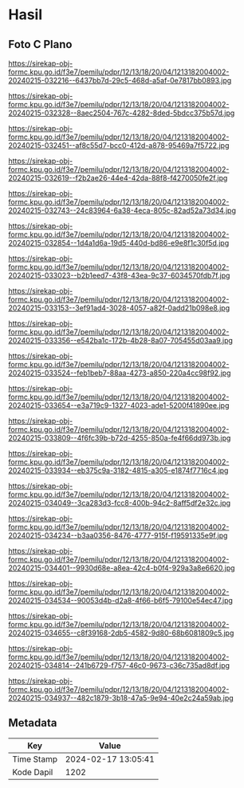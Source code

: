 # Hasil

## Foto C Plano

https://sirekap-obj-formc.kpu.go.id/f3e7/pemilu/pdpr/12/13/18/20/04/1213182004002-20240215-032216--6437bb7d-29c5-468d-a5af-0e7817bb0893.jpg

https://sirekap-obj-formc.kpu.go.id/f3e7/pemilu/pdpr/12/13/18/20/04/1213182004002-20240215-032328--8aec2504-767c-4282-8ded-5bdcc375b57d.jpg

https://sirekap-obj-formc.kpu.go.id/f3e7/pemilu/pdpr/12/13/18/20/04/1213182004002-20240215-032451--af8c55d7-bcc0-412d-a878-95469a7f5722.jpg

https://sirekap-obj-formc.kpu.go.id/f3e7/pemilu/pdpr/12/13/18/20/04/1213182004002-20240215-032619--f2b2ae26-44e4-42da-88f8-f4270050fe2f.jpg

https://sirekap-obj-formc.kpu.go.id/f3e7/pemilu/pdpr/12/13/18/20/04/1213182004002-20240215-032743--24c83964-6a38-4eca-805c-82ad52a73d34.jpg

https://sirekap-obj-formc.kpu.go.id/f3e7/pemilu/pdpr/12/13/18/20/04/1213182004002-20240215-032854--1d4a1d6a-19d5-440d-bd86-e9e8f1c30f5d.jpg

https://sirekap-obj-formc.kpu.go.id/f3e7/pemilu/pdpr/12/13/18/20/04/1213182004002-20240215-033023--b2b1eed7-43f8-43ea-9c37-6034570fdb7f.jpg

https://sirekap-obj-formc.kpu.go.id/f3e7/pemilu/pdpr/12/13/18/20/04/1213182004002-20240215-033153--3ef91ad4-3028-4057-a82f-0add21b098e8.jpg

https://sirekap-obj-formc.kpu.go.id/f3e7/pemilu/pdpr/12/13/18/20/04/1213182004002-20240215-033356--e542ba1c-172b-4b28-8a07-705455d03aa9.jpg

https://sirekap-obj-formc.kpu.go.id/f3e7/pemilu/pdpr/12/13/18/20/04/1213182004002-20240215-033524--feb1beb7-88aa-4273-a850-220a4cc98f92.jpg

https://sirekap-obj-formc.kpu.go.id/f3e7/pemilu/pdpr/12/13/18/20/04/1213182004002-20240215-033654--e3a719c9-1327-4023-ade1-5200f41890ee.jpg

https://sirekap-obj-formc.kpu.go.id/f3e7/pemilu/pdpr/12/13/18/20/04/1213182004002-20240215-033809--4f6fc39b-b72d-4255-850a-fe4f66dd973b.jpg

https://sirekap-obj-formc.kpu.go.id/f3e7/pemilu/pdpr/12/13/18/20/04/1213182004002-20240215-033934--eb375c9a-3182-4815-a305-e1874f7716c4.jpg

https://sirekap-obj-formc.kpu.go.id/f3e7/pemilu/pdpr/12/13/18/20/04/1213182004002-20240215-034049--3ca283d3-fcc8-400b-94c2-8aff5df2e32c.jpg

https://sirekap-obj-formc.kpu.go.id/f3e7/pemilu/pdpr/12/13/18/20/04/1213182004002-20240215-034234--b3aa0356-8476-4777-915f-f19591335e9f.jpg

https://sirekap-obj-formc.kpu.go.id/f3e7/pemilu/pdpr/12/13/18/20/04/1213182004002-20240215-034401--9930d68e-a8ea-42c4-b0f4-929a3a8e6620.jpg

https://sirekap-obj-formc.kpu.go.id/f3e7/pemilu/pdpr/12/13/18/20/04/1213182004002-20240215-034534--90053d4b-d2a8-4f66-b6f5-79100e54ec47.jpg

https://sirekap-obj-formc.kpu.go.id/f3e7/pemilu/pdpr/12/13/18/20/04/1213182004002-20240215-034655--c8f39168-2db5-4582-9d80-68b6081809c5.jpg

https://sirekap-obj-formc.kpu.go.id/f3e7/pemilu/pdpr/12/13/18/20/04/1213182004002-20240215-034814--241b6729-f757-46c0-9673-c36c735ad8df.jpg

https://sirekap-obj-formc.kpu.go.id/f3e7/pemilu/pdpr/12/13/18/20/04/1213182004002-20240215-034937--482c1879-3b18-47a5-9e94-40e2c24a59ab.jpg


## Metadata

| Key        | Value               |
| ---------- | ------------------- |
| Time Stamp | 2024-02-17 13:05:41 |
| Kode Dapil | 1202                |



